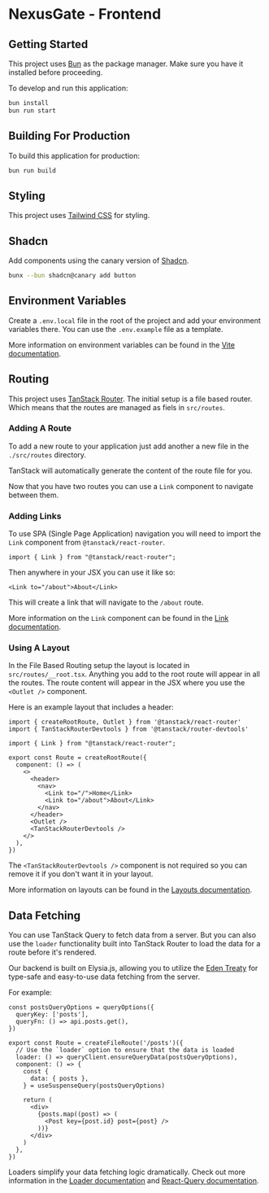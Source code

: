 # NexusGate - Frontend

## Getting Started

This project uses [Bun](https://bun.sh/) as the package manager. Make sure you have it installed before proceeding.

To develop and run this application:

```bash
bun install
bun run start
```

## Building For Production

To build this application for production:

```bash
bun run build
```

## Styling

This project uses [Tailwind CSS](https://tailwindcss.com/) for styling.

## Shadcn

Add components using the canary version of [Shadcn](https://ui.shadcn.com/).

```bash
bunx --bun shadcn@canary add button
```

## Environment Variables

Create a `.env.local` file in the root of the project and add your environment variables there. You can use the `.env.example` file as a template.

More information on environment variables can be found in the [Vite documentation](https://vite.dev/guide/env-and-mode.html).

## Routing
This project uses [TanStack Router](https://tanstack.com/router). The initial setup is a file based router. Which means that the routes are managed as fiels in `src/routes`.

### Adding A Route

To add a new route to your application just add another a new file in the `./src/routes` directory.

TanStack will automatically generate the content of the route file for you.

Now that you have two routes you can use a `Link` component to navigate between them.

### Adding Links

To use SPA (Single Page Application) navigation you will need to import the `Link` component from `@tanstack/react-router`.

```tsx
import { Link } from "@tanstack/react-router";
```

Then anywhere in your JSX you can use it like so:

```tsx
<Link to="/about">About</Link>
```

This will create a link that will navigate to the `/about` route.

More information on the `Link` component can be found in the [Link documentation](https://tanstack.com/router/v1/docs/framework/react/api/router/linkComponent).

### Using A Layout

In the File Based Routing setup the layout is located in `src/routes/__root.tsx`. Anything you add to the root route will appear in all the routes. The route content will appear in the JSX where you use the `<Outlet />` component.

Here is an example layout that includes a header:

```tsx
import { createRootRoute, Outlet } from '@tanstack/react-router'
import { TanStackRouterDevtools } from '@tanstack/router-devtools'

import { Link } from "@tanstack/react-router";

export const Route = createRootRoute({
  component: () => (
    <>
      <header>
        <nav>
          <Link to="/">Home</Link>
          <Link to="/about">About</Link>
        </nav>
      </header>
      <Outlet />
      <TanStackRouterDevtools />
    </>
  ),
})
```

The `<TanStackRouterDevtools />` component is not required so you can remove it if you don't want it in your layout.

More information on layouts can be found in the [Layouts documentation](hthttps://tanstack.com/router/latest/docs/framework/react/guide/routing-concepts#layouts).


## Data Fetching

You can use TanStack Query to fetch data from a server. But you can also use the `loader` functionality built into TanStack Router to load the data for a route before it's rendered.

Our backend is built on Elysia.js, allowing you to utilize the [Eden Treaty](https://elysiajs.com/eden/treaty/overview.html) for type-safe and easy-to-use data fetching from the server.

For example:

```tsx
const postsQueryOptions = queryOptions({
  queryKey: ['posts'],
  queryFn: () => api.posts.get(),
})

export const Route = createFileRoute('/posts')({
  // Use the `loader` option to ensure that the data is loaded
  loader: () => queryClient.ensureQueryData(postsQueryOptions),
  component: () => {
    const {
      data: { posts },
    } = useSuspenseQuery(postsQueryOptions)

    return (
      <div>
        {posts.map((post) => (
          <Post key={post.id} post={post} />
        ))}
      </div>
    )
  },
})
```

Loaders simplify your data fetching logic dramatically. Check out more information in the [Loader documentation](https://tanstack.com/router/latest/docs/framework/react/guide/external-data-loading) and [React-Query documentation](https://tanstack.com/query/latest/docs/framework/react/overview).
